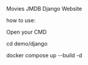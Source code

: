 Movies JMDB Django Website

how to use:

Open your CMD

cd demo/django

docker compose up --build -d 




